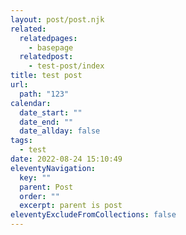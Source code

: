 ```yaml
---
layout: post/post.njk
related:
  relatedpages:
    - basepage
  relatedpost:
    - test-post/index
title: test post
url:
  path: "123"
calendar:
  date_start: ""
  date_end: ""
  date_allday: false
tags:
  - test
date: 2022-08-24 15:10:49
eleventyNavigation:
  key: ""
  parent: Post
  order: ""
  excerpt: parent is post
eleventyExcludeFromCollections: false
---
```

